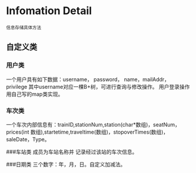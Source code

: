 # Infomation Detail 
`信息存储具体方法`
## 自定义类
### 用户类
一个用户具有如下数据：username， password， name，mailAddr， privilege
其中username对应一棵B+树，可进行查询与修改操作。
用户登录操作用自己写的map类实现。

### 车次类
一个车次内部信息有：trainID,stationNum,station(char*数组)，seatNum，prices(int 数组),startetime,traveltime(数组)，stopoverTimes(数组)，saleDate，Type。

###车站类
成员为车站名称并 记录经过该站的车次信息。

###日期类
三个数字：年，月，日。自定义加减法。


